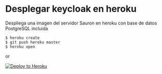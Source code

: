 ﻿# Desplegar keycloak en heroku

Despliega una imagen del servidor Sauron en heroku con base de datos PostgreSQL incluida 

```
$ heroku create
$ git push heroku master
$ heroku open
```
or

[![Deploy to Heroku](https://www.herokucdn.com/deploy/button.png)](https://heroku.com/deploy)


